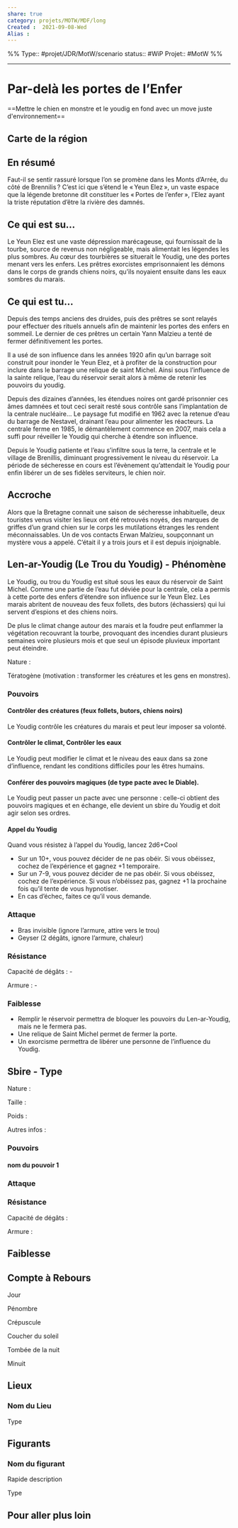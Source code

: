 ```yaml
---
share: true 
category: projets/MOTW/MDF/long
Created :  2021-09-08-Wed
Alias :
---
```

%%
Type:: #projet/JDR/MotW/scenario 
status:: #WiP 
Projet:: #MotW 
%%
***


# Par-delà les portes de l’Enfer

==Mettre le chien en monstre et le youdig en fond avec un move juste d'environnement==

## Carte de la région

## En résumé

Faut-il se sentir rassuré lorsque l’on se promène dans les Monts d’Arrée, du côté de Brennilis ? C’est ici que s’étend le « Yeun Elez », un vaste espace que la légende bretonne dit constituer les « Portes de l’enfer », l’Elez ayant la triste réputation d’être la rivière des damnés.

## Ce qui est su…   

Le Yeun Elez est une vaste dépression marécageuse, qui fournissait de la tourbe, source de revenus non négligeable, mais alimentait les légendes les plus sombres. Au cœur des tourbières se situerait le Youdig, une des portes menant vers les enfers. Les prêtres exorcistes emprisonnaient les démons dans le corps de grands chiens noirs, qu’ils noyaient ensuite dans les eaux sombres du marais.

## Ce qui est tu...

Depuis des temps anciens des druides, puis des prêtres se sont relayés pour effectuer des rituels annuels afin de maintenir les portes des enfers en sommeil. Le dernier de ces prêtres un certain Yann Malzieu a tenté de fermer définitivement les portes.

Il a usé de son influence dans les années 1920 afin qu’un barrage soit construit pour inonder le Yeun Elez, et à profiter de la construction pour inclure dans le barrage une relique de saint Michel. Ainsi sous l’influence de la sainte relique, l’eau du réservoir serait alors à même de retenir les pouvoirs du youdig.

Depuis des dizaines d’années, les étendues noires ont gardé prisonnier ces âmes damnées et tout ceci serait resté sous contrôle sans l’implantation de la centrale nucléaire... Le paysage fut modifié en 1962 avec la retenue d’eau du barrage de Nestavel, drainant l’eau pour alimenter les réacteurs. La centrale ferme en 1985, le démantèlement commence en 2007, mais cela a suffi pour réveiller le Youdig qui cherche à étendre son influence.

Depuis le Youdig patiente et l’eau s’infiltre sous la terre, la centrale et le village de Brenillis, diminuant progressivement le niveau du réservoir. La période de sécheresse en cours est l’évènement qu’attendait le Youdig pour enfin libérer un de ses fidèles serviteurs, le chien noir.

## Accroche
    
Alors que la Bretagne connait une saison de sécheresse inhabituelle, deux touristes venus visiter les lieux ont été retrouvés noyés, des marques de griffes d’un grand chien sur le corps les mutilations étranges les rendent méconnaissables. Un de vos contacts Erwan Malzieu, soupçonnant un mystère vous a appelé. C’était il y a trois jours et il est depuis injoignable.

## Len-ar-Youdig (Le Trou du Youdig) - Phénomène
   
Le Youdig, ou trou du Youdig est situé sous les eaux du réservoir de Saint Michel. Comme une partie de l’eau fut déviée pour la centrale, cela a permis à cette porte des enfers d’étendre son influence sur le Yeun Elez. Les marais abritent de nouveau des feux follets, des butors (échassiers) qui lui servent d’espions et des chiens noirs.

De plus le climat change autour des marais et la foudre peut enflammer la végétation recouvrant la tourbe, provoquant des incendies durant plusieurs semaines voire plusieurs mois et que seul un épisode pluvieux important peut éteindre.
  

Nature :     

Tératogène (motivation : transformer les créatures et les gens en monstres).

### Pouvoirs
    

#### Contrôler des créatures (feux follets, butors, chiens noirs)

Le Youdig contrôle les créatures du marais et peut leur imposer sa volonté.

#### Contrôler le climat, Contrôler les eaux

Le Youdig peut modifier le climat et le niveau des eaux dans sa zone d’influence, rendant les conditions difficiles pour les êtres humains.

#### Conférer des pouvoirs magiques (de type pacte avec le Diable).

Le Youdig peut passer un pacte avec une personne : celle-ci obtient des pouvoirs magiques et en échange, elle devient un sbire du Youdig et doit agir selon ses ordres.

#### Appel du Youdig

Quand vous résistez à l’appel du Youdig, lancez 2d6+Cool

- Sur un 10+, vous pouvez décider de ne pas obéir. Si vous obéissez, cochez de l’expérience et gagnez +1 temporaire.
- Sur un 7-9, vous pouvez décider de ne pas obéir. Si vous obéissez, cochez de l’expérience. Si vous n’obéissez pas, gagnez +1 la prochaine fois qu’il tente de vous hypnotiser.
- En cas d’échec, faites ce qu’il vous demande.

### Attaque 

- Bras invisible (ignore l’armure, attire vers le trou)
- Geyser (2 dégâts, ignore l’armure, chaleur)

### Résistance 

Capacité de dégâts : -

Armure : -

### Faiblesse
    
- Remplir le réservoir permettra de bloquer les pouvoirs du Len-ar-Youdig, mais ne le fermera pas.
- Une relique de Saint Michel permet de fermer la porte.
- Un exorcisme permettra de libérer une personne de l’influence du Youdig.
  

## Sbire - Type

  

Nature : 

Taille : 

Poids : 

Autres infos : 

### Pouvoirs

#### nom du pouvoir 1

### Attaque 

### Résistance 

Capacité de dégâts : 

Armure :

## Faiblesse

## Compte à Rebours

  

Jour 

  

  

Pénombre 

  

  

Crépuscule

  

  

Coucher du soleil

  

  

Tombée de la nuit

  

  

Minuit

  

  

  

## Lieux 

### Nom du Lieu

Type 

  

## Figurants 

### Nom du figurant

Rapide description

Type 

## Pour aller plus loin